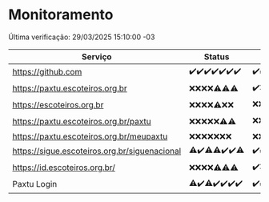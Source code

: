 # Monitoramento

Última verificação: 29/03/2025 15:10:00 -03

|Serviço|Status|Últimas 24h|
|---|---|---|
|https://github.com|<span title="2025-03-22: OK=23">✔️</span><span title="2025-03-23: OK=23">✔️</span><span title="2025-03-24: OK=23">✔️</span><span title="2025-03-25: OK=23">✔️</span><span title="2025-03-26: OK=23">✔️</span><span title="2025-03-27: OK=23">✔️</span><span title="2025-03-28: OK=17">✔️</span>|<span title="28/03/2025 15:12:00 -03 : 200">✔️</span><span title="28/03/2025 16:07:00 -03 : 200">✔️</span><span title="28/03/2025 17:10:00 -03 : 200">✔️</span><span title="28/03/2025 18:07:00 -03 : 200">✔️</span><span title="28/03/2025 19:08:00 -03 : 200">✔️</span><span title="28/03/2025 20:08:00 -03 : 200">✔️</span><span title="28/03/2025 21:42:00 -03 : 200">✔️</span><span title="28/03/2025 23:16:00 -03 : 200">✔️</span><span title="29/03/2025 00:21:00 -03 : 200">✔️</span><span title="29/03/2025 01:10:00 -03 : 200">✔️</span><span title="29/03/2025 02:08:00 -03 : 200">✔️</span><span title="29/03/2025 03:11:00 -03 : 200">✔️</span><span title="29/03/2025 04:07:00 -03 : 200">✔️</span><span title="29/03/2025 05:10:00 -03 : 200">✔️</span><span title="29/03/2025 06:08:00 -03 : 200">✔️</span><span title="29/03/2025 07:08:00 -03 : 200">✔️</span><span title="29/03/2025 08:06:00 -03 : 200">✔️</span><span title="29/03/2025 09:14:00 -03 : 200">✔️</span><span title="29/03/2025 10:15:00 -03 : 200">✔️</span><span title="29/03/2025 11:07:00 -03 : 200">✔️</span><span title="29/03/2025 12:09:00 -03 : 200">✔️</span><span title="29/03/2025 13:09:00 -03 : 200">✔️</span><span title="29/03/2025 14:07:00 -03 : 200">✔️</span><span title="29/03/2025 15:10:00 -03 : 200">✔️</span>|
|https://paxtu.escoteiros.org.br|<span title="2025-03-22: Falhas=23">❌</span><span title="2025-03-23: Falhas=23">❌</span><span title="2025-03-24: Falhas=23">❌</span><span title="2025-03-25: Falhas=23">❌</span><span title="2025-03-26: OK=2, Falhas=21">⚠️</span><span title="2025-03-27: OK=8, Falhas=15">⚠️</span><span title="2025-03-28: OK=1, Falhas=16">⚠️</span>|<span title="28/03/2025 15:12:00 -03 : 200">✔️</span><span title="28/03/2025 16:07:00 -03 : 403">❌</span><span title="28/03/2025 17:10:00 -03 : 403">❌</span><span title="28/03/2025 18:07:00 -03 : 403">❌</span><span title="28/03/2025 19:08:00 -03 : 403">❌</span><span title="28/03/2025 20:08:00 -03 : 403">❌</span><span title="28/03/2025 21:42:00 -03 : 403">❌</span><span title="28/03/2025 23:16:00 -03 : 403">❌</span><span title="29/03/2025 00:21:00 -03 : 403">❌</span><span title="29/03/2025 01:10:00 -03 : 403">❌</span><span title="29/03/2025 02:08:00 -03 : 403">❌</span><span title="29/03/2025 03:11:00 -03 : 200">✔️</span><span title="29/03/2025 04:07:00 -03 : 200">✔️</span><span title="29/03/2025 05:10:00 -03 : 403">❌</span><span title="29/03/2025 06:08:00 -03 : 403">❌</span><span title="29/03/2025 07:08:00 -03 : 403">❌</span><span title="29/03/2025 08:06:00 -03 : 403">❌</span><span title="29/03/2025 09:14:00 -03 : 403">❌</span><span title="29/03/2025 10:15:00 -03 : 403">❌</span><span title="29/03/2025 11:07:00 -03 : 403">❌</span><span title="29/03/2025 12:09:00 -03 : 403">❌</span><span title="29/03/2025 13:09:00 -03 : 403">❌</span><span title="29/03/2025 14:07:00 -03 : 200">✔️</span><span title="29/03/2025 15:10:00 -03 : 403">❌</span>|
|https://escoteiros.org.br|<span title="2025-03-22: Falhas=23">❌</span><span title="2025-03-23: Falhas=23">❌</span><span title="2025-03-24: Falhas=23">❌</span><span title="2025-03-25: Falhas=23">❌</span><span title="2025-03-26: OK=1, Falhas=22">⚠️</span><span title="2025-03-27: Falhas=23">❌</span><span title="2025-03-28: Falhas=17">❌</span>|<span title="28/03/2025 15:12:00 -03 : 403">❌</span><span title="28/03/2025 16:07:00 -03 : 403">❌</span><span title="28/03/2025 17:10:00 -03 : 200">✔️</span><span title="28/03/2025 18:07:00 -03 : 403">❌</span><span title="28/03/2025 19:08:00 -03 : 403">❌</span><span title="28/03/2025 20:08:00 -03 : 403">❌</span><span title="28/03/2025 21:42:00 -03 : 403">❌</span><span title="28/03/2025 23:16:00 -03 : 403">❌</span><span title="29/03/2025 00:21:00 -03 : 403">❌</span><span title="29/03/2025 01:10:00 -03 : 403">❌</span><span title="29/03/2025 02:08:00 -03 : 403">❌</span><span title="29/03/2025 03:11:00 -03 : 403">❌</span><span title="29/03/2025 04:07:00 -03 : 403">❌</span><span title="29/03/2025 05:10:00 -03 : 403">❌</span><span title="29/03/2025 06:08:00 -03 : 403">❌</span><span title="29/03/2025 07:08:00 -03 : 403">❌</span><span title="29/03/2025 08:06:00 -03 : 403">❌</span><span title="29/03/2025 09:14:00 -03 : 403">❌</span><span title="29/03/2025 10:15:00 -03 : 403">❌</span><span title="29/03/2025 11:07:00 -03 : 403">❌</span><span title="29/03/2025 12:09:00 -03 : 403">❌</span><span title="29/03/2025 13:09:00 -03 : 403">❌</span><span title="29/03/2025 14:07:00 -03 : 403">❌</span><span title="29/03/2025 15:10:00 -03 : 403">❌</span>|
|https://paxtu.escoteiros.org.br/paxtu|<span title="2025-03-22: Falhas=23">❌</span><span title="2025-03-23: Falhas=23">❌</span><span title="2025-03-24: Falhas=23">❌</span><span title="2025-03-25: Falhas=23">❌</span><span title="2025-03-26: Falhas=23">❌</span><span title="2025-03-27: OK=2, Falhas=21">⚠️</span><span title="2025-03-28: OK=1, Falhas=16">⚠️</span>|<span title="28/03/2025 15:12:00 -03 : 403">❌</span><span title="28/03/2025 16:07:00 -03 : 403">❌</span><span title="28/03/2025 17:10:00 -03 : 403">❌</span><span title="28/03/2025 18:07:00 -03 : 200">✔️</span><span title="28/03/2025 19:08:00 -03 : 403">❌</span><span title="28/03/2025 20:08:00 -03 : 403">❌</span><span title="28/03/2025 21:42:00 -03 : 403">❌</span><span title="28/03/2025 23:16:00 -03 : 403">❌</span><span title="29/03/2025 00:21:00 -03 : 403">❌</span><span title="29/03/2025 01:10:00 -03 : 403">❌</span><span title="29/03/2025 02:08:00 -03 : 403">❌</span><span title="29/03/2025 03:11:00 -03 : 403">❌</span><span title="29/03/2025 04:07:00 -03 : 403">❌</span><span title="29/03/2025 05:10:00 -03 : 403">❌</span><span title="29/03/2025 06:08:00 -03 : 403">❌</span><span title="29/03/2025 07:08:00 -03 : 403">❌</span><span title="29/03/2025 08:06:00 -03 : 403">❌</span><span title="29/03/2025 09:14:00 -03 : 403">❌</span><span title="29/03/2025 10:15:00 -03 : 403">❌</span><span title="29/03/2025 11:07:00 -03 : 403">❌</span><span title="29/03/2025 12:09:00 -03 : 403">❌</span><span title="29/03/2025 13:09:00 -03 : 403">❌</span><span title="29/03/2025 14:07:00 -03 : 403">❌</span><span title="29/03/2025 15:10:00 -03 : 403">❌</span>|
|https://paxtu.escoteiros.org.br/meupaxtu|<span title="2025-03-22: Falhas=23">❌</span><span title="2025-03-23: Falhas=23">❌</span><span title="2025-03-24: Falhas=23">❌</span><span title="2025-03-25: Falhas=23">❌</span><span title="2025-03-26: Falhas=23">❌</span><span title="2025-03-27: Falhas=23">❌</span><span title="2025-03-28: Falhas=17">❌</span>|<span title="28/03/2025 15:12:00 -03 : 403">❌</span><span title="28/03/2025 16:07:00 -03 : 403">❌</span><span title="28/03/2025 17:10:00 -03 : 403">❌</span><span title="28/03/2025 18:07:00 -03 : 403">❌</span><span title="28/03/2025 19:08:00 -03 : 403">❌</span><span title="28/03/2025 20:08:00 -03 : 403">❌</span><span title="28/03/2025 21:42:00 -03 : 403">❌</span><span title="28/03/2025 23:16:00 -03 : 403">❌</span><span title="29/03/2025 00:21:00 -03 : 403">❌</span><span title="29/03/2025 01:10:00 -03 : 403">❌</span><span title="29/03/2025 02:08:00 -03 : 403">❌</span><span title="29/03/2025 03:11:00 -03 : 403">❌</span><span title="29/03/2025 04:07:00 -03 : 403">❌</span><span title="29/03/2025 05:10:00 -03 : 403">❌</span><span title="29/03/2025 06:08:00 -03 : 403">❌</span><span title="29/03/2025 07:08:00 -03 : 403">❌</span><span title="29/03/2025 08:06:00 -03 : 403">❌</span><span title="29/03/2025 09:14:00 -03 : 403">❌</span><span title="29/03/2025 10:15:00 -03 : 403">❌</span><span title="29/03/2025 11:07:00 -03 : 403">❌</span><span title="29/03/2025 12:09:00 -03 : 0">❌</span><span title="29/03/2025 13:09:00 -03 : 403">❌</span><span title="29/03/2025 14:07:00 -03 : 403">❌</span><span title="29/03/2025 15:10:00 -03 : 403">❌</span>|
|https://sigue.escoteiros.org.br/siguenacional|<span title="2025-03-22: OK=22, Falhas=1">⚠️</span><span title="2025-03-23: OK=23">✔️</span><span title="2025-03-24: OK=22, Falhas=1">⚠️</span><span title="2025-03-25: OK=22, Falhas=1">⚠️</span><span title="2025-03-26: OK=23">✔️</span><span title="2025-03-27: OK=23">✔️</span><span title="2025-03-28: OK=16, Falhas=1">⚠️</span>|<span title="28/03/2025 15:12:00 -03 : 200">✔️</span><span title="28/03/2025 16:07:00 -03 : 200">✔️</span><span title="28/03/2025 17:10:00 -03 : 200">✔️</span><span title="28/03/2025 18:07:00 -03 : 200">✔️</span><span title="28/03/2025 19:08:00 -03 : 200">✔️</span><span title="28/03/2025 20:08:00 -03 : 200">✔️</span><span title="28/03/2025 21:42:00 -03 : 200">✔️</span><span title="28/03/2025 23:16:00 -03 : 200">✔️</span><span title="29/03/2025 00:21:00 -03 : 200">✔️</span><span title="29/03/2025 01:10:00 -03 : 200">✔️</span><span title="29/03/2025 02:08:00 -03 : 200">✔️</span><span title="29/03/2025 03:11:00 -03 : 200">✔️</span><span title="29/03/2025 04:07:00 -03 : 200">✔️</span><span title="29/03/2025 05:10:00 -03 : 200">✔️</span><span title="29/03/2025 06:08:00 -03 : 200">✔️</span><span title="29/03/2025 07:08:00 -03 : 200">✔️</span><span title="29/03/2025 08:06:00 -03 : 200">✔️</span><span title="29/03/2025 09:14:00 -03 : 200">✔️</span><span title="29/03/2025 10:15:00 -03 : 200">✔️</span><span title="29/03/2025 11:07:00 -03 : 200">✔️</span><span title="29/03/2025 12:09:00 -03 : 0">❌</span><span title="29/03/2025 13:09:00 -03 : 200">✔️</span><span title="29/03/2025 14:07:00 -03 : 200">✔️</span><span title="29/03/2025 15:10:00 -03 : 200">✔️</span>|
|https://id.escoteiros.org.br/|<span title="2025-03-22: Falhas=23">❌</span><span title="2025-03-23: Falhas=23">❌</span><span title="2025-03-24: Falhas=23">❌</span><span title="2025-03-25: Falhas=23">❌</span><span title="2025-03-26: OK=2, Falhas=21">⚠️</span><span title="2025-03-27: OK=7, Falhas=16">⚠️</span><span title="2025-03-28: OK=3, Falhas=14">⚠️</span>|<span title="28/03/2025 15:12:00 -03 : 200">✔️</span><span title="28/03/2025 16:07:00 -03 : 403">❌</span><span title="28/03/2025 17:10:00 -03 : 403">❌</span><span title="28/03/2025 18:07:00 -03 : 200">✔️</span><span title="28/03/2025 19:08:00 -03 : 403">❌</span><span title="28/03/2025 20:08:00 -03 : 200">✔️</span><span title="28/03/2025 21:42:00 -03 : 403">❌</span><span title="28/03/2025 23:16:00 -03 : 403">❌</span><span title="29/03/2025 00:21:00 -03 : 200">✔️</span><span title="29/03/2025 01:10:00 -03 : 403">❌</span><span title="29/03/2025 02:08:00 -03 : 200">✔️</span><span title="29/03/2025 03:11:00 -03 : 200">✔️</span><span title="29/03/2025 04:07:00 -03 : 403">❌</span><span title="29/03/2025 05:10:00 -03 : 403">❌</span><span title="29/03/2025 06:08:00 -03 : 403">❌</span><span title="29/03/2025 07:08:00 -03 : 200">✔️</span><span title="29/03/2025 08:06:00 -03 : 403">❌</span><span title="29/03/2025 09:14:00 -03 : 403">❌</span><span title="29/03/2025 10:15:00 -03 : 403">❌</span><span title="29/03/2025 11:07:00 -03 : 403">❌</span><span title="29/03/2025 12:09:00 -03 : 403">❌</span><span title="29/03/2025 13:09:00 -03 : 403">❌</span><span title="29/03/2025 14:07:00 -03 : 403">❌</span><span title="29/03/2025 15:10:00 -03 : 403">❌</span>|
|Paxtu Login|<span title="2025-03-22: OK=22, Falhas=1">⚠️</span><span title="2025-03-23: OK=23">✔️</span><span title="2025-03-24: OK=22, Falhas=1">⚠️</span><span title="2025-03-25: OK=23">✔️</span><span title="2025-03-26: OK=23">✔️</span><span title="2025-03-27: OK=23">✔️</span><span title="2025-03-28: OK=17">✔️</span>|<span title="28/03/2025 15:12:00 -03 : 200">✔️</span><span title="28/03/2025 16:07:00 -03 : 200">✔️</span><span title="28/03/2025 17:10:00 -03 : 200">✔️</span><span title="28/03/2025 18:07:00 -03 : 200">✔️</span><span title="28/03/2025 19:08:00 -03 : 200">✔️</span><span title="28/03/2025 20:08:00 -03 : 200">✔️</span><span title="28/03/2025 21:42:00 -03 : 200">✔️</span><span title="28/03/2025 23:16:00 -03 : 200">✔️</span><span title="29/03/2025 00:21:00 -03 : 200">✔️</span><span title="29/03/2025 01:10:00 -03 : 200">✔️</span><span title="29/03/2025 02:08:00 -03 : 200">✔️</span><span title="29/03/2025 03:11:00 -03 : 200">✔️</span><span title="29/03/2025 04:07:00 -03 : 200">✔️</span><span title="29/03/2025 05:10:00 -03 : 200">✔️</span><span title="29/03/2025 06:08:00 -03 : 200">✔️</span><span title="29/03/2025 07:08:00 -03 : 200">✔️</span><span title="29/03/2025 08:06:00 -03 : 200">✔️</span><span title="29/03/2025 09:14:00 -03 : 200">✔️</span><span title="29/03/2025 10:15:00 -03 : 200">✔️</span><span title="29/03/2025 11:07:00 -03 : 200">✔️</span><span title="29/03/2025 12:09:00 -03 : 504">❌</span><span title="29/03/2025 13:09:00 -03 : 200">✔️</span><span title="29/03/2025 14:07:00 -03 : 200">✔️</span><span title="29/03/2025 15:10:00 -03 : 200">✔️</span>|
